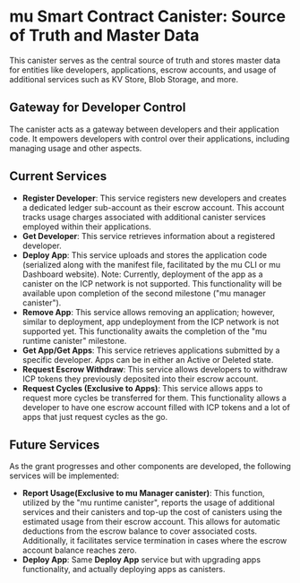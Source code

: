 # mu Smart Contract Canister: Source of Truth and Master Data

This canister serves as the central source of truth and stores master data
for entities like developers, applications, escrow accounts, and usage of
additional services such as KV Store, Blob Storage, and more.

## Gateway for Developer Control

The canister acts as a gateway between developers and their application code.
It empowers developers with control over their applications, including
managing usage and other aspects.

## Current Services

- **Register Developer**: This service registers new developers and creates
a dedicated ledger sub-account as their escrow account.
This account tracks usage charges associated with additional canister
services employed within their applications.
- **Get Developer**: This service retrieves information about a registered
developer.
- **Deploy App**: This service uploads and stores the application code
(serialized along with the manifest file, facilitated by the mu CLI or mu
Dashboard website). Note: Currently, deployment of the app as a canister
on the ICP network is not supported. This functionality will be available
upon completion of the second milestone ("mu manager canister").
- **Remove App**: This service allows removing an application; however,
similar to deployment, app undeployment from the ICP network is not supported yet.
This functionality awaits the completion of the "mu runtime canister" milestone.
- **Get App/Get Apps**: This service retrieves applications submitted by
a specific developer. Apps can be in either an Active or Deleted state.
- **Request Escrow Withdraw**: This service allows developers to
  withdraw ICP tokens they previously deposited into their escrow
  account. 
- **Request Cycles (Exclusive to Apps)**: This service allows apps to
  request more cycles be transferred for them. This functionality allows
  a developer to have one escrow account filled with ICP tokens and a
  lot of apps that just request cycles as the go.


## Future Services

As the grant progresses and other components are developed, the following
services will be implemented:

- **Report Usage(Exclusive to mu Manager canister)**: This function, utilized by the "mu runtime canister",
  reports the usage of additional services and their canisters and top-up the
  cost of canisters using the estimated usage from their escrow account.
  This allows for automatic deductions from the escrow balance to cover
  associated costs. Additionally, it facilitates service termination in cases
  where the escrow account balance reaches zero.
- **Deploy App**: Same **Deploy App** service but with upgrading apps
  functionality, and actually deploying apps as canisters.
